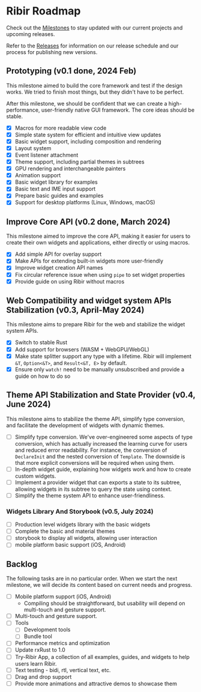 # Ribir Roadmap

Check out the [Milestones](https://github.com/RibirX/Ribir/milestones) to stay updated with our current projects and upcoming releases.

Refer to the [Releases](./RELEASE.md) for information on our release schedule and our process for publishing new versions.


## Prototyping (v0.1 done, 2024 Feb)

This milestone aimed to build the core framework and test if the design works. We tried to finish most things, but they didn't have to be perfect. 

After this milestone, we should be confident that we can create a high-performance, user-friendly native GUI framework. The core ideas should be stable.

- [x] Macros for more readable view code
- [x] Simple state system for efficient and intuitive view updates
- [x] Basic widget support, including composition and rendering
- [x] Layout system
- [x] Event listener attachment
- [x] Theme support, including partial themes in subtrees
- [x] GPU rendering and interchangeable painters
- [x] Animation support
- [x] Basic widget library for examples
- [x] Basic text and IME input support
- [x] Prepare basic guides and examples
- [x] Support for desktop platforms (Linux, Windows, macOS)

## Improve Core API (v0.2 done, March 2024)

This milestone aimed to improve the core API, making it easier for users to create their own widgets and applications, either directly or using macros.

- [x] Add simple API for overlay support
- [x] Make APIs for extending built-in widgets more user-friendly
- [x] Improve widget creation API names
- [x] Fix circular reference issue when using `pipe` to set widget properties
- [x] Provide guide on using Ribir without macros

## Web Compatibility and widget system APIs Stabilization (v0.3, April-May 2024)

This milestone aims to prepare Ribir for the web and stabilize the widget system APIs.

- [x] Switch to stable Rust
- [x] Add support for browsers (WASM + WebGPU/WebGL)
- [x] Make state splitter support any type with a lifetime. Ribir will implement `&T`, `Option<&T>`, and `Result<&T, E>` by default.
- [x] Ensure only `watch!` need to be manually unsubscribed and provide a guide on how to do so

## Theme API Stabilization and State Provider (v0.4, June 2024)

This milestone aims to stabilize the theme API, simplify type conversion, and facilitate the development of widgets with dynamic themes.

- [ ] Simplify type conversion.
  We've over-engineered some aspects of type conversion, which has actually increased the learning curve for users and reduced error readability. For instance, the conversion of `DeclareInit` and the nested conversion of `Template`. The downside is that more explicit conversions will be required when using them.
- [ ] In-depth widget guide, explaining how widgets work and how to create custom widgets.
- [ ] Implement a provider widget that can exports a state to its subtree, allowing widgets in its subtree to query the state using context.
- [ ] Simplify the theme system API to enhance user-friendliness.

### Widgets Library And Storybook (v0.5, July 2024)

- [ ] Production level widgets library with the basic widgets
- [ ] Complete the basic and material themes
- [ ] storybook to display all widgets, allowing user interaction
- [ ] mobile platform basic support (iOS, Android)

## Backlog

The following tasks are in no particular order. When we start the next milestone, we will decide its content based on current needs and progress.

- [ ] Mobile platform support (iOS, Android)
  - Compiling should be straightforward, but usability will depend on multi-touch and gesture support.
- [ ] Multi-touch and gesture support.
- [ ] Tools
  - [ ] Development tools
  - [ ] Bundle tool
- [ ] Performance metrics and optimization
- [ ] Update rxRust to 1.0
- [ ] Try-Ribir App, a collection of all examples, guides, and widgets to help users learn Ribir.
- [ ] Text testing - bidi, rtl, vertical text, etc.
- [ ] Drag and drop support
- [ ] Provide more animations and attractive demos to showcase them